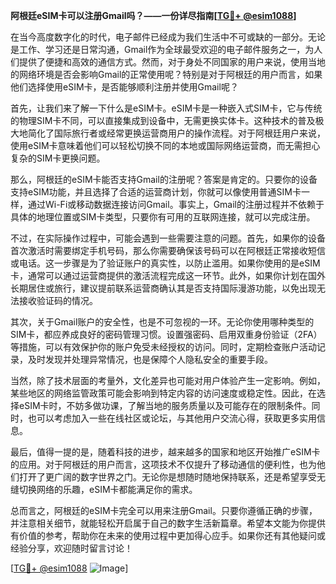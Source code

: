 **阿根廷eSIM卡可以注册Gmail吗？——一份详尽指南[[TG💪+ @esim1088](https://t.me/s/esim1088)]**

在当今高度数字化的时代，电子邮件已经成为我们生活中不可或缺的一部分。无论是工作、学习还是日常沟通，Gmail作为全球最受欢迎的电子邮件服务之一，为人们提供了便捷和高效的通信方式。然而，对于身处不同国家的用户来说，使用当地的网络环境是否会影响Gmail的正常使用呢？特别是对于阿根廷的用户而言，如果他们选择使用eSIM卡，是否能够顺利注册并使用Gmail呢？

首先，让我们来了解一下什么是eSIM卡。eSIM卡是一种嵌入式SIM卡，它与传统的物理SIM卡不同，可以直接集成到设备中，无需更换实体卡。这种技术的普及极大地简化了国际旅行者或经常更换运营商用户的操作流程。对于阿根廷用户来说，使用eSIM卡意味着他们可以轻松切换不同的本地或国际网络运营商，而无需担心复杂的SIM卡更换问题。

那么，阿根廷的eSIM卡能否支持Gmail的注册呢？答案是肯定的。只要你的设备支持eSIM功能，并且选择了合适的运营商计划，你就可以像使用普通SIM卡一样，通过Wi-Fi或移动数据连接访问Gmail。事实上，Gmail的注册过程并不依赖于具体的地理位置或SIM卡类型，只要你有可用的互联网连接，就可以完成注册。

不过，在实际操作过程中，可能会遇到一些需要注意的问题。首先，如果你的设备首次激活时需要绑定手机号码，那么你需要确保该号码可以在阿根廷正常接收短信或电话。这一步骤是为了验证账户的真实性，以防止滥用。如果你使用的是eSIM卡，通常可以通过运营商提供的激活流程完成这一环节。此外，如果你计划在国外长期居住或旅行，建议提前联系运营商确认其是否支持国际漫游功能，以免出现无法接收验证码的情况。

其次，关于Gmail账户的安全性，也是不可忽视的一环。无论你使用哪种类型的SIM卡，都应养成良好的密码管理习惯。设置强密码、启用双重身份验证（2FA）等措施，可以有效保护你的账户免受未经授权的访问。同时，定期检查账户活动记录，及时发现并处理异常情况，也是保障个人隐私安全的重要手段。

当然，除了技术层面的考量外，文化差异也可能对用户体验产生一定影响。例如，某些地区的网络监管政策可能会影响到特定内容的访问速度或稳定性。因此，在选择eSIM卡时，不妨多做功课，了解当地的服务质量以及可能存在的限制条件。同时，也可以考虑加入一些在线社区或论坛，与其他用户交流心得，获取更多实用信息。

最后，值得一提的是，随着科技的进步，越来越多的国家和地区开始推广eSIM卡的应用。对于阿根廷的用户而言，这项技术不仅提升了移动通信的便利性，也为他们打开了更广阔的数字世界之门。无论你是想随时随地保持联系，还是希望享受无缝切换网络的乐趣，eSIM卡都能满足你的需求。

总而言之，阿根廷的eSIM卡完全可以用来注册Gmail。只要你遵循正确的步骤，并注意相关细节，就能轻松开启属于自己的数字生活新篇章。希望本文能为你提供有价值的参考，帮助你在未来的使用过程中更加得心应手。如果你还有其他疑问或经验分享，欢迎随时留言讨论！

[[TG💪+ @esim1088](https://t.me/s/esim1088) ![Image](https://i.postimg.cc/4NQfJmqS/Snipaste-2025-05-13-00-14-12.png)]